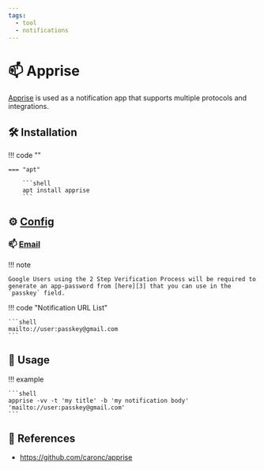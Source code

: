 ```yaml
---
tags:
  - tool
  - notifications
---
```

# :mailbox: Apprise

[Apprise][1] is used as a notification app that supports multiple protocols and integrations.

## :hammer_and_wrench: Installation

!!! code ""

    === "apt"

        ```shell
        apt install apprise
        ```

## :gear: [Config][2]

### :mailbox: [Email](https://github.com/caronc/apprise/wiki/Notify_email)

!!! note

    Google Users using the 2 Step Verification Process will be required to generate an app-password from [here][3] that you can use in the `passkey` field.

!!! code "Notification URL List"

    ```shell
    mailto://user:passkey@gmail.com
    ```

## :pencil: Usage

!!! example

    ```shell
    apprise -vv -t 'my title' -b 'my notification body' 'mailto://user:passkey@gmail.com'
    ```

## :link: References

- <https://github.com/caronc/apprise>

[1]: <https://github.com/caronc/apprise>
[2]: <https://github.com/caronc/apprise/wiki/config>
[3]: <https://security.google.com/settings/security/apppasswords>
